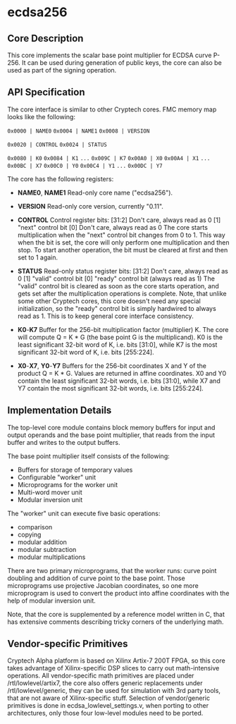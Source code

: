 # ecdsa256

## Core Description

This core implements the scalar base point multiplier for ECDSA curve P-256. It can be used during generation of public keys, the core can also be used as part of the signing operation. 

## API Specification

The core interface is similar to other Cryptech cores. FMC memory map looks like the following:

`0x0000 | NAME0`
`0x0004 | NAME1`
`0x0008 | VERSION`

`0x0020 | CONTROL`
`0x0024 | STATUS`

`0x0080 | K0`
`0x0084 | K1`
`...`
`0x009C | K7`
`0x00A0 | X0`
`0x00A4 | X1`
`...`
`0x00BC | X7`
`0x00C0 | Y0`
`0x00C4 | Y1`
`...`
`0x00DC | Y7`

The core has the following registers:

 * **NAME0**, **NAME1**
Read-only core name ("ecdsa256").

 * **VERSION**
Read-only core version, currently "0.11".

 * **CONTROL**
Control register bits:
[31:2] Don't care, always read as 0
[1] "next" control bit
[0] Don't care, always read as 0
The core starts multiplication when the "next" control bit changes from 0 to 1. This way when the bit is set, the core will only perform one multiplication and then stop. To start another operation, the bit must be cleared at first and then set to 1 again.

 * **STATUS**
Read-only status register bits:
[31:2] Don't care, always read as 0
[1] "valid" control bit
[0] "ready" control bit (always read as 1)
The "valid" control bit is cleared as soon as the core starts operation, and gets set after the multiplication operations is complete. Note, that unlike some other Cryptech cores, this core doesn't need any special initialization, so the "ready" control bit is simply hardwired to always read as 1. This is to keep general core interface consistency.

 * **K0**-**K7**
Buffer for the 256-bit multiplication factor (multiplier) K. The core will compute Q = K * G (the base point G is the multiplicand). K0 is the least significant 32-bit word of K, i.e. bits [31:0], while K7 is the most significant 32-bit word of K, i.e. bits [255:224].

 * **X0**-**X7**, **Y0**-**Y7**
Buffers for the 256-bit coordinates X and Y of the product Q = K * G. Values are returned in affine coordinates. X0 and Y0 contain the least significant 32-bit words, i.e. bits [31:0], while X7 and Y7 contain the most significant 32-bit words, i.e. bits [255:224].

## Implementation Details

The top-level core module contains block memory buffers for input and output operands and the base point multiplier, that reads from the input buffer and writes to the output buffers.

The base point multiplier itself consists of the following:
 * Buffers for storage of temporary values
 * Configurable "worker" unit
 * Microprograms for the worker unit
 * Multi-word mover unit
 * Modular inversion unit

The "worker" unit can execute five basic operations:
 * comparison
 * copying
 * modular addition
 * modular subtraction
 * modular multiplications
 
There are two primary microprograms, that the worker runs: curve point doubling and addition of curve point to the base point. Those microprograms use projective Jacobian coordinates, so one more microprogram is used to convert the product into affine coordinates with the help of modular inversion unit.

Note, that the core is supplemented by a reference model written in C, that has extensive comments describing tricky corners of the underlying math.

## Vendor-specific Primitives

Cryptech Alpha platform is based on Xilinx Artix-7 200T FPGA, so this core takes advantage of Xilinx-specific DSP slices to carry out math-intensive operations. All vendor-specific math primitives are placed under /rtl/lowlevel/artix7, the core also offers generic replacements under /rtl/lowlevel/generic, they can be used for simulation with 3rd party tools, that are not aware of Xilinx-specific stuff. Selection of vendor/generic primitives is done in ecdsa_lowlevel_settings.v, when porting to other architectures, only those four low-level modules need to be ported.
